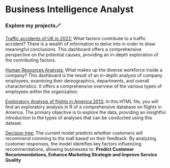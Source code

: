 # Business Intelligence Analyst

### Explore my projects🪄
[Traffic accidents of UK in 2022:](https://public.tableau.com/views/workshop2_17184404345880/trafficaccidents2022?:language=en-US&:sid=&:display_count=n&:origin=viz_share_link) What factors contribute to a traffic accident? There is a wealth of information to delve into in order to draw meaningful conclusions. This dashboard offers a comprehensive perspective on the potential causes, providing an in-depth exploration of the contributing factors.

[Human Resources Analysis:](https://public.tableau.com/views/AnalisisdeDatosdeRecursosHumanos/Dashboard2?:language=en-US&:sid=&:display_count=n&:origin=viz_share_link) What makes up the diverse workforce inside a company? This dashboard is the result of an in-depth analysis of company employees, examining their demographics, departments, and overall characteristics. It offers a comprehensive overview of the various types of employees within the organization.

[Exploratory Analysis of flights in America 2013:](https://vanemaza.github.io/html/Exploratory_Analysis_Flights2013.html) In this HTML file, you will find an exploratory analysis in R of a comprehensive database on flights in America. The primary objective is to explore the data, providing an insightful introduction to the types of analyses that can be conducted using this dataset.

[Decision tree:](code/decisiontree.ipynb) The current model predicts whether customers will recommend comming to the mall based on their feedback. By analyzing customer responses, the model identifies key factors influencing recommendations, allowing businesses to: **Predict Customer Recommendations, Enhance Marketing Strategie and Improve Service Quality**




